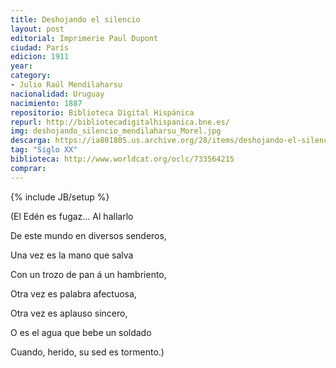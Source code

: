 ```yaml
---
title: Deshojando el silencio
layout: post
editorial: Imprimerie Paul Dupont
ciudad: París
edicion: 1911
year: 
category: 
- Julio Raúl Mendilaharsu
nacionalidad: Uruguay
nacimiento: 1887
repositorio: Biblioteca Digital Hispánica
repurl: http://bibliotecadigitalhispanica.bne.es/
img: deshojando_silencio_mendilaharsu_Morel.jpg
descarga: https://ia801805.us.archive.org/28/items/deshojando-el-silencio/Deshojando%20el%20silencio.pdf
tag: "Siglo XX"
biblioteca: http://www.worldcat.org/oclc/733564215
comprar: 
---
```

{% include JB/setup %}
 
 (El Edén es fugaz... Al hallarlo
 
De este mundo en diversos senderos,
 
Una vez es la mano que salva
 
Con un trozo de pan á un hambriento,
 
Otra vez es palabra afectuosa,
 
Otra vez es aplauso sincero,
 
O es el agua que bebe un soldado
 
Cuando, herido, su sed es tormento.)
